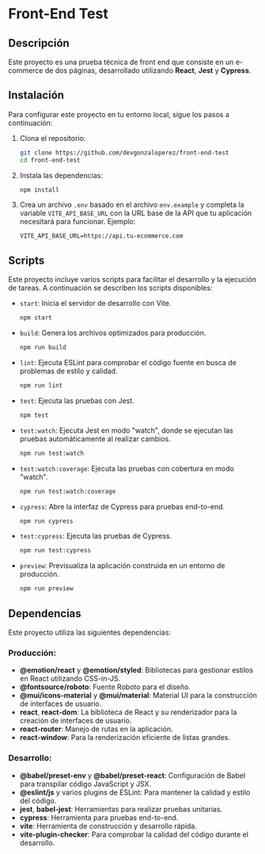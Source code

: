 
# Front-End Test

## Descripción

Este proyecto es una prueba técnica de front end que consiste en un e-commerce de dos páginas, desarrollado utilizando **React**, **Jest** y **Cypress**.

## Instalación

Para configurar este proyecto en tu entorno local, sigue los pasos a continuación:

1. Clona el repositorio:
   ```bash
   git clone https://github.com/devgonzaloperez/front-end-test
   cd front-end-test
   ```

2. Instala las dependencias:
   ```bash
   npm install
   ```

3. Crea un archivo `.env` basado en el archivo `env.example` y completa la variable `VITE_API_BASE_URL` con la URL base de la API que tu aplicación necesitará para funcionar. Ejemplo:
   ```env
   VITE_API_BASE_URL=https://api.tu-ecommerce.com
   ```

## Scripts

Este proyecto incluye varios scripts para facilitar el desarrollo y la ejecución de tareas. A continuación se describen los scripts disponibles:

- `start`: Inicia el servidor de desarrollo con Vite.
  ```bash
  npm start
  ```

- `build`: Genera los archivos optimizados para producción.
  ```bash
  npm run build
  ```

- `lint`: Ejecuta ESLint para comprobar el código fuente en busca de problemas de estilo y calidad.
  ```bash
  npm run lint
  ```

- `test`: Ejecuta las pruebas con Jest.
  ```bash
  npm test
  ```

- `test:watch`: Ejecuta Jest en modo "watch", donde se ejecutan las pruebas automáticamente al realizar cambios.
  ```bash
  npm run test:watch
  ```

- `test:watch:coverage`: Ejecuta las pruebas con cobertura en modo "watch".
  ```bash
  npm run test:watch:coverage
  ```

- `cypress`: Abre la interfaz de Cypress para pruebas end-to-end.
  ```bash
  npm run cypress
  ```

- `test:cypress`: Ejecuta las pruebas de Cypress.
  ```bash
  npm run test:cypress
  ```

- `preview`: Previsualiza la aplicación construida en un entorno de producción.
  ```bash
  npm run preview
  ```

## Dependencias

Este proyecto utiliza las siguientes dependencias:

### Producción:
- **@emotion/react** y **@emotion/styled**: Bibliotecas para gestionar estilos en React utilizando CSS-in-JS.
- **@fontsource/roboto**: Fuente Roboto para el diseño.
- **@mui/icons-material** y **@mui/material**: Material UI para la construcción de interfaces de usuario.
- **react**, **react-dom**: La biblioteca de React y su renderizador para la creación de interfaces de usuario.
- **react-router**: Manejo de rutas en la aplicación.
- **react-window**: Para la renderización eficiente de listas grandes.

### Desarrollo:
- **@babel/preset-env** y **@babel/preset-react**: Configuración de Babel para transpilar código JavaScript y JSX.
- **@eslint/js** y varios plugins de ESLint: Para mantener la calidad y estilo del código.
- **jest**, **babel-jest**: Herramientas para realizar pruebas unitarias.
- **cypress**: Herramienta para pruebas end-to-end.
- **vite**: Herramienta de construcción y desarrollo rápida.
- **vite-plugin-checker**: Para comprobar la calidad del código durante el desarrollo.


